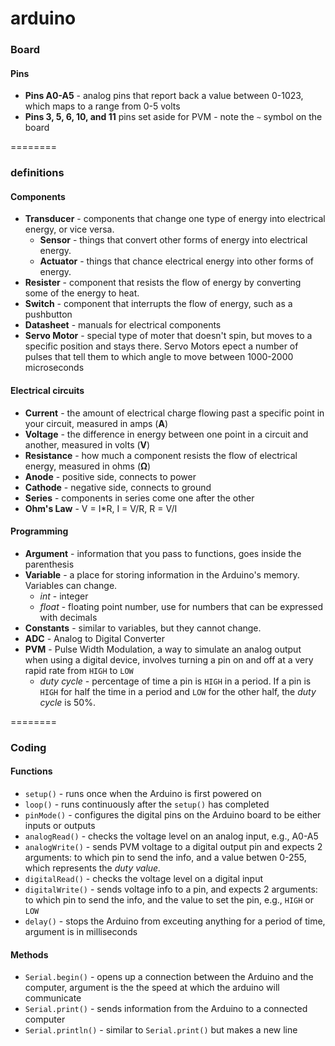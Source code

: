 # arduino

### Board

#### Pins

- **Pins A0-A5** - analog pins that report back a value between 0-1023, which maps to a range from 0-5 volts
- **Pins 3, 5, 6, 10, and 11** pins set aside for PVM - note the ```~``` symbol on the board

========

### definitions

#### Components

- **Transducer** - components that change one type of energy into electrical energy, or vice versa.
  - **Sensor** - things that convert other forms of energy into electrical energy.
  - **Actuator** - things that chance electrical energy into other forms of energy.
- **Resister** - component that resists the flow of energy by converting some of the energy to heat.
- **Switch** - component that interrupts the flow of energy, such as a pushbutton
- **Datasheet** - manuals for electrical components
- **Servo Motor** - special type of moter that doesn't spin, but moves to a specific position and stays there. Servo Motors epect a number of pulses that tell them to which angle to move between 1000-2000 microseconds

#### Electrical circuits

- **Current** - the amount of electrical charge flowing past a specific point in your circuit, measured in amps (**A**)
- **Voltage** - the difference in energy between one point in a circuit and another, measured in volts (**V**)
- **Resistance** - how much a component resists the flow of electrical energy, measured in ohms (**Ω**)
- **Anode** - positive side, connects to power
- **Cathode** - negative side, connects to ground
- **Series** - components in series come one after the other
- **Ohm's Law** - V = I*R, I = V/R, R = V/I

#### Programming

- **Argument** - information that you pass to functions, goes inside the parenthesis
- **Variable** - a place for storing information in the Arduino's memory. Variables can change.
  - *int* - integer
  - *float* - floating point number, use for numbers that can be expressed with decimals
- **Constants** - similar to variables, but they cannot change.
- **ADC** - Analog to Digital Converter
- **PVM** - Pulse Width Modulation, a way to simulate an analog output when using a digital device, involves turning a pin on and off at a very rapid rate from ```HIGH``` to ```LOW```
  - *duty cycle* - percentage of time a pin is ```HIGH``` in a period. If a pin is ```HIGH``` for half the time in a period and ```LOW``` for the other half, the *duty cycle* is 50%.

========

### Coding

#### Functions

- ```setup()``` - runs once when the Arduino is first powered on
- ```loop()``` - runs continuously after the ```setup()``` has completed
- ```pinMode()``` - configures the digital pins on the Arduino board to be either inputs or outputs
- ```analogRead()``` - checks the voltage level on an analog input, e.g., A0-A5
- ```analogWrite()``` - sends PVM voltage to a digital output pin and expects 2 arguments: to which pin to send the info, and a value betwen 0-255, which represents the *duty value.*
- ```digitalRead()``` - checks the voltage level on a digital input
- ```digitalWrite()``` - sends voltage info to a pin, and expects 2 arguments: to which pin to send the info, and the value to set the pin, e.g., ```HIGH``` or ```LOW```
- ```delay()``` - stops the Arduino from exceuting anything for a period of time, argument is in milliseconds

#### Methods
- ```Serial.begin()``` - opens up a connection between the Arduino and the computer, argument is the the speed at which the arduino will communicate
- ```Serial.print()``` - sends information from the Arduino to a connected computer
- ```Serial.println()``` - similar to ```Serial.print()``` but makes a new line
